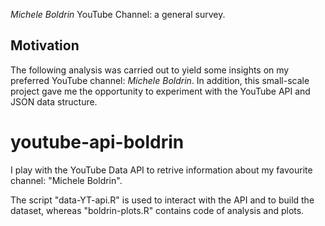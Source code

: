 *Michele Boldrin* YouTube Channel: a general survey.


## Motivation

The following analysis was carried out to yield some insights on my
preferred YouTube channel: *Michele Boldrin*. In addition, this
small-scale project gave me the opportunity to experiment with the
YouTube API and JSON data structure.

# youtube-api-boldrin

I play with the YouTube Data API to retrive information about my favourite channel: "Michele Boldrin".

The script "data-YT-api.R" is used to interact with the API and to build the dataset, whereas "boldrin-plots.R" contains code of analysis and plots.
